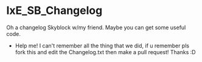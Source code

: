 # IxE_SB_Changelog
Oh a changelog Skyblock w/my friend. Maybe you can get some useful code.

+ Help me!
I can't remember all the thing that we did, if u remember pls fork this and edit the Changelog.txt then make a pull request! Thanks :D 
